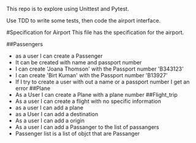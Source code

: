 This repo is to explore using Unittest and Pytest.

Use TDD to write some tests, then code the airport interface.

#Specification for Airport
This file has the specification for the airport.

##Passengers
- as a user I can create a Passenger
- It can be created with name and passport number
- I can create 'Joana Thomson' with the Passport number 'B343123'
- I can create 'Birt Kuman' with the Passport number 'B13927'
- If I try to create a user with out a name or a passport number I get an error
##Plane
- As a User I can create a Plane with a plane number
##Flight_trip
- As a user I can create a flight with no specific information
- as a user I can add a plane
- as a User I can add a destination
- As a user I can add a origin
- As a user I can add a Passanger to the list of passangers
- Passenger list is a list of objct that are Passanger
